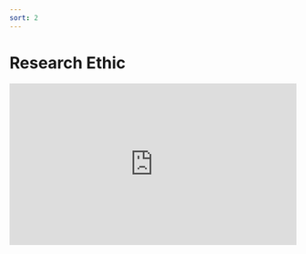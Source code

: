 ```yaml
---
sort: 2
---
```


# Research Ethic

<div style="position:relative;padding-bottom:56.25%;">
<iframe src="https://www.youtube.com/embed/KadShdGbxqk&modestbranding=1&showinfo=0"
        style="width:100%;height:100%;position:absolute;left:0px;top:0px;" frameborder="0"
        allow="accelerometer; autoplay; clipboard-write; encrypted-media; gyroscope; picture-in-picture" allowfullscreen ></iframe> </div>    